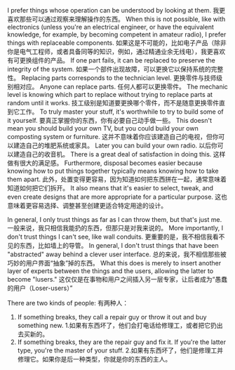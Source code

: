 I prefer things whose operation can be understood by looking at them. 
我更喜欢那些可以通过观察来理解操作的东西。
When this is not possible, like with electronics (unless you're an electrical engineer, or have the equivalent knowledge, for example, by becoming competent in amateur radio),  I  prefer  things  with  replaceable  components. 
如果这是不可能的，比如电子产品（除非你是电气工程师，或者具备同等的知识，例如，通过精通业余无线电），我更喜欢有可更换组件的产品。
If  one  part  fails,  it  can  be replaced to preserve the integrity of the system. 
如果一个部件出现故障，可以更换它以保持系统的完整性。
Replacing parts corresponds to the  technician  level. 
更换零件与技师级别相对应。
Anyone  can  replace parts. 
任何人都可以更换零件。
The  mechanic  level  is  knowing which part to replace without trying to replace parts at random until it works. 
技工级别是知道要更换哪个零件，而不是随意更换零件直到它工作。
To truly master your  stuff,  it's  worthwhile  to  try  to  build  some  of it  yourself. 
要真正掌握你的东西，你有必要自己动手做一些。
This doesn't  mean  you  should  build  your  own  TV,  but  you  could  build  your  own composting system or furniture. 
这并不意味着你应该建造自己的电视，但你可以建造自己的堆肥系统或家具。
Later you can build your own radio. 
以后你可以建造自己的收音机。
There is a great  deal  of  satisfaction  in  doing  this. 
这样做有很大的满足感。
Furthermore,  disposal  becomes  easier because  knowing  how  to  put  things  together  typically  means  knowing  how  to take  them  apart. 
此外，处置变得更容易，因为知道如何把东西拼在一起，通常意味着知道如何把它们拆开。
It  also  means  that  it's  easier  to  select,  tweak,  and  even  create designs that are more appropriate for a particular purpose. 
这也意味着更容易选择、调整甚至创建更适合特定用途的设计。

In general, I only trust things as far as I can throw them, but that's just me. 
一般来说，我只相信我能扔的东西，但那只是对我来说的。
More importantly, I don't trust things I can't see, like wall conduits. 
更重要的是，我不相信我看不见的东西，比如墙上的导管。
In general, I don't trust things that have been "abstracted" away behind a clever user interface. 
总的来说，我不相信那些被巧妙的用户界面“抽象”掉的东西。
What  this  does  is  merely  to  insert  another  layer  of  experts  between  the  things and the users, allowing the latter to become "lusers." 
这仅仅是在事物和用户之间插入另一层专家，让后者成为“愚蠢的用户（Loser-users）”

There are two kinds of people: 
有两种人：
1. If  something  breaks,  they  call  a  repair  guy  or  throw  it  out  and  buy something new. 
1.如果有东西坏了，他们会打电话给修理工，或者把它扔出去买新的。
2. If something breaks, they are the repair guy and fix it. If you're the latter type, you're the master of your stuff.
2.如果有东西坏了，他们是修理工并修理它。如果你是后一种类型，你就是你的东西的主人。